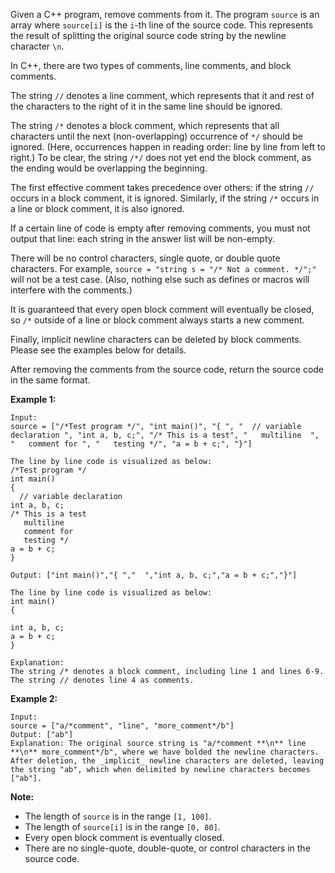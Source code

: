 Given a C++ program, remove comments from it. The program `source` is an array
where `source[i]` is the `i`-th line of the source code. This represents the
result of splitting the original source code string by the newline character
`\n`.

In C++, there are two types of comments, line comments, and block comments.

The string `//` denotes a line comment, which represents that it and rest of
the characters to the right of it in the same line should be ignored.

The string `/*` denotes a block comment, which represents that all characters
until the next (non-overlapping) occurrence of `*/` should be ignored. (Here,
occurrences happen in reading order: line by line from left to right.) To be
clear, the string `/*/` does not yet end the block comment, as the ending
would be overlapping the beginning.

The first effective comment takes precedence over others: if the string `//`
occurs in a block comment, it is ignored. Similarly, if the string `/*` occurs
in a line or block comment, it is also ignored.

If a certain line of code is empty after removing comments, you must not
output that line: each string in the answer list will be non-empty.

There will be no control characters, single quote, or double quote characters.
For example, `source = "string s = "/* Not a comment. */";"` will not be a
test case. (Also, nothing else such as defines or macros will interfere with
the comments.)

It is guaranteed that every open block comment will eventually be closed, so
`/*` outside of a line or block comment always starts a new comment.

Finally, implicit newline characters can be deleted by block comments. Please
see the examples below for details.

After removing the comments from the source code, return the source code in
the same format.

**Example 1:**  

    
    
    Input: 
    source = ["/*Test program */", "int main()", "{ ", "  // variable declaration ", "int a, b, c;", "/* This is a test", "   multiline  ", "   comment for ", "   testing */", "a = b + c;", "}"]
    
    The line by line code is visualized as below:
    /*Test program */
    int main()
    { 
      // variable declaration 
    int a, b, c;
    /* This is a test
       multiline  
       comment for 
       testing */
    a = b + c;
    }
    
    Output: ["int main()","{ ","  ","int a, b, c;","a = b + c;","}"]
    
    The line by line code is visualized as below:
    int main()
    { 
      
    int a, b, c;
    a = b + c;
    }
    
    Explanation: 
    The string /* denotes a block comment, including line 1 and lines 6-9. The string // denotes line 4 as comments.
    

**Example 2:**  

    
    
    Input: 
    source = ["a/*comment", "line", "more_comment*/b"]
    Output: ["ab"]
    Explanation: The original source string is "a/*comment **\n** line **\n** more_comment*/b", where we have bolded the newline characters.  After deletion, the _implicit_ newline characters are deleted, leaving the string "ab", which when delimited by newline characters becomes ["ab"].
    

**Note:**

* The length of `source` is in the range `[1, 100]`.
* The length of `source[i]` is in the range `[0, 80]`.
* Every open block comment is eventually closed.
* There are no single-quote, double-quote, or control characters in the source code.


